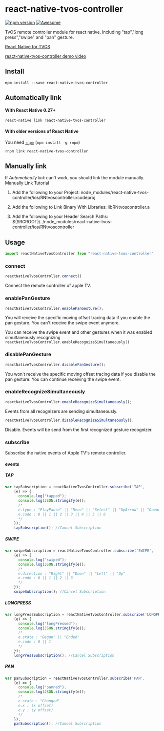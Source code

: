 # react-native-tvos-controller

[![npm version](https://badge.fury.io/js/react-native-tvos-controller.svg)](https://badge.fury.io/js/react-native-tvos-controller)
[![Awesome](https://cdn.rawgit.com/sindresorhus/awesome/d7305f38d29fed78fa85652e3a63e154dd8e8829/media/badge.svg)](https://github.com/jondot/awesome-react-native)

TvOS remote controller module for react native.
Including "tap","long press","swipe" and "pan" gesture.

[React Native for TVOS](https://medium.com/@7ynk3r/react-native-apple-tv-today-48beb398a1ab#.5pp5drlyy)

[react-native-tvos-controller demo video](https://youtu.be/pou8ffWY8EY)

## Install

```shell
npm install --save react-native-tvos-controller
```

## Automatically link

#### With React Native 0.27+

```shell
react-native link react-native-tvos-controller
```

#### With older versions of React Native

You need [`rnpm`](https://github.com/rnpm/rnpm) (`npm install -g rnpm`)

```shell
rnpm link react-native-tvos-controller
```

## Manually link
If *Automatically link* can't work, you should link the module manually.
[Manually Link Tutorial](https://facebook.github.io/react-native/docs/linking-libraries-ios.html#manual-linking)

1. Add the following to your Project: node_modules/react-native-tvos-controller/ios/RNtvoscontroller.xcodeproj

2. Add the following to Link Binary With Libraries: libRNtvoscontroller.a

3. Add the following to your Header Search Paths: $(SRCROOT)/../node_modules/react-native-tvos-controller/ios/RNtvoscontroller

## Usage

```javascript
import reactNativeTvosController from "react-native-tvos-controller"
```

### connect

```javascript
reactNativeTvosController.connect()
```
Connect the remote controller of apple TV.

### enablePanGesture

```javascript
reactNativeTvosController.enablePanGesture();
```
You will receive the specific moving offset tracing data if you enable the pan gesture.
You can't receive the swipe event anymore.

You can receive the swipe event and other gestures when it was enabled simultaneously recognizing `reactNativeTvosController.enableRecognizeSimultaneously()`

### disablePanGesture

```javascript
reactNativeTvosController.disablePanGesture();
```
You won't receive the specific moving offset tracing data if you disable the pan gesture.
You can continue receiving the swipe event.

### enableRecognizeSimultaneously

```javascript
reactNativeTvosController.enableRecognizeSimultaneously();
```
Events from all recognizers are sending simultaneously.

```javascript
reactNativeTvosController.disableRecognizeSimultaneously();
```
Disable. Events will be send from the first recognized gesture recognizer.

### subscribe

Subscribe the native events of Apple TV's remote controller.

#### events

##### TAP

```javascript
var tapSubscription = reactNativeTvosController.subscribe('TAP',
    (e) => {
      console.log("tapped");
      console.log(JSON.stringify(e));
      /*
      e.type : "PlayPause" || "Menu" || "Select" || "UpArrow" || "DownArrow" || "LeftArrow" || "RightArrow"
      e.code : 0 || 1 || 2 || 3 || 4 || 5 || 6
      */
    });
    tapSubscription(); //Cancel Subscription
```

##### SWIPE

```javascript
var swipeSubscription = reactNativeTvosController.subscribe('SWIPE',
    (e) => {
      console.log("swiped");
      console.log(JSON.stringify(e));
      /*
      e.direction : "Right" || "Down" || "Left" || "Up"
      e.code : 0 || 1 || 2 || 3
      */
    });
    swipeSubscription(); //Cancel Subscription
```

##### LONGPRESS

```javascript
var longPressSubscription = reactNativeTvosController.subscribe('LONGPRESS',
    (e) => {
      console.log("longPressed");
      console.log(JSON.stringify(e));
      /*
      e.state : "Began" || "Ended"
      e.code : 0 || 1
      */
    });
    longPressSubscription(); //Cancel Subscription
```

##### PAN

```javascript
var panSubscription = reactNativeTvosController.subscribe('PAN',
    (e) => {
      console.log("panned");
      console.log(JSON.stringify(e));
      /*
      e.state : "Changed"
      e.x : (x offset)
      e.y : (y offset)
      */
    });
    panSubscription(); //Cancel Subscription
```
















